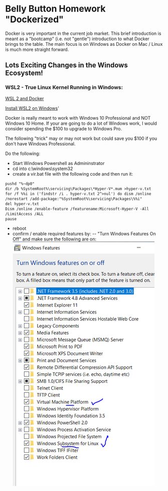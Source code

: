 # Belly Button Homework "Dockerized"

Docker is very important in the current job market.  This brief introduction is meant as a "bootcamp" (i.e. not "gentle") introduction to what Docker brings to the table.  The main focus is on Windows as Docker on Mac / Linux is much more straight forward.

## Lots Exciting Changes in the Windows Ecosystem!

### WSL2 - True Linux Kernel Running in Windows:

[WSL 2 and Docker](https://www.youtube.com/watch?v=5RQbdMn04Oc)

[Install WSL2 on Windows](https://docs.microsoft.com/en-us/windows/wsl/install-win10)'

Docker is really meant to work with Windows 10 Professional and NOT Windows 10 Home.  If your are going to do a lot of Windows work, I would consider spending the $100 to upgrade to Windows Pro.

The following "trick" may or may not work but could save you $100 if you don't have Windows Professional.

Do the following:
- Start Windows Powershell as Admininstrator
- cd into c:\windows\system32
- create a vir.bat file with the following code and then run it:
```
pushd "%~dp0"
dir /b %SystemRoot%\servicing\Packages\*Hyper-V*.mum >hyper-v.txt
for /f %%i in ('findstr /i . hyper-v.txt 2^>nul') do dism /online /norestart /add-package:"%SystemRoot%\servicing\Packages\%%i"
del hyper-v.txt
Dism /online /enable-feature /featurename:Microsoft-Hyper-V -All /LimitAccess /ALL
pause
```
- reboot
- confirm / enable required features by:
-- "Turn Windows Features On Off" and make sure the following are on:
<br><img src="images\Windows_On_Off.PNG"
     alt="Windows on off ( make sure wsl and virtual machine platform are on )"
     style="float: center; margin-right: 10px;" />



